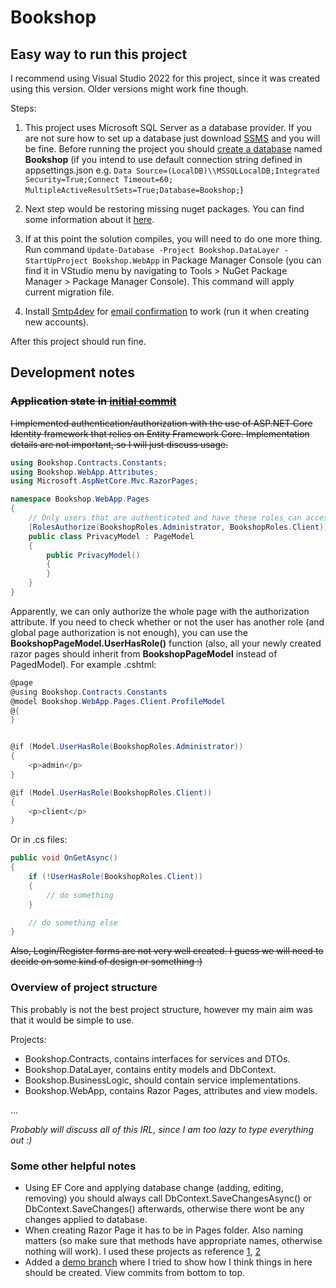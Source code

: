 # Bookshop
## Easy way to run this project

I recommend using Visual Studio 2022 for this project, since it was created using this version.
Older versions might work fine though.

Steps:
1. This project uses Microsoft SQL Server as a database provider. 
If you are not sure how to set up a database just download 
[SSMS](https://docs.microsoft.com/en-us/sql/ssms/download-sql-server-management-studio-ssms?view=sql-server-ver16) and you will be fine.
Before running the project you should [create a database](https://support.mailessentials.gfi.com/hc/en-us/articles/360015116400-How-to-create-a-new-database-in-Microsoft-SQL-Server) named **Bookshop**
(if you intend to use default connection string defined in appsettings.json e.g.
```Data Source=(LocalDB)\\MSSQLLocalDB;Integrated Security=True;Connect Timeout=60; MultipleActiveResultSets=True;Database=Bookshop;```)

2. Next step would be restoring missing nuget packages. You can find some information about it [here](https://docs.microsoft.com/en-us/nuget/consume-packages/package-restore).
3. If at this point the solution compiles, you will need to do one more thing. Run command ```Update-Database -Project Bookshop.DataLayer -StartUpProject Bookshop.WebApp```
in Package Manager Console (you can find it in VStudio menu by navigating to Tools > NuGet Package Manager > Package Manager Console).
This command will apply current migration file.
4. Install [Smtp4dev](https://github.com/rnwood/smtp4dev) for [email confirmation](https://github.com/jusrus01/Bookshop/commit/e2c6be2c39a3de2e5e901893a5427f09a5199453) to work (run it when creating new accounts).

After this project should run fine.

## Development notes
### ~~Application state in [initial commit](https://github.com/jusrus01/Bookshop/commit/7769906f8b0a9c017eab7898d26859d074111b91)~~
~~I implemented authentication/authorization with the use of ASP.NET Core Identity framework that relies on Entity Framework Core.
Implementation details are not important, so I will just discuss usage.~~

```c#
using Bookshop.Contracts.Constants;
using Bookshop.WebApp.Attributes;
using Microsoft.AspNetCore.Mvc.RazorPages;

namespace Bookshop.WebApp.Pages
{
    // Only users that are authenticated and have these roles can access this Razor Page model
    [RolesAuthorize(BookshopRoles.Administrator, BookshopRoles.Client)]
    public class PrivacyModel : PageModel
    {
        public PrivacyModel()
        {
        }
    }
}
```
Apparently, we can only authorize the whole page with the authorization attribute. If you need to check whether or not the user has another role (and global page authorization is not enough), you can use the **BookshopPageModel.UserHasRole()** function (also, all your newly created razor pages should inherit from **BookshopPageModel** instead of PagedModel). For example .cshtml:
```c#
@page
@using Bookshop.Contracts.Constants
@model Bookshop.WebApp.Pages.Client.ProfileModel
@{
}


@if (Model.UserHasRole(BookshopRoles.Administrator))
{
    <p>admin</p>
}

@if (Model.UserHasRole(BookshopRoles.Client))
{
    <p>client</p>
}
```
Or in .cs files:
```c#
public void OnGetAsync()
{
    if (!UserHasRole(BookshopRoles.Client))
    {
        // do something
    }

    // do something else
}
```

~~Also, Login/Register forms are not very well created. I guess we will need to decide on some kind of design or something :)~~

### Overview of project structure
This probably is not the best project structure, however my main aim was that it would be simple to use.

Projects:
- Bookshop.Contracts, contains interfaces for services and DTOs.
- Bookshop.DataLayer, contains entity models and DbContext.
- Bookshop.BusinessLogic, should contain service implementations.
- Bookshop.WebApp, contains Razor Pages, attributes and view models.

...

*Probably will discuss all of this IRL, since I am too lazy to type everything out :)*

### Some other helpful notes
- Using EF Core and applying database change (adding, editing, removing) you should always call DbContext.SaveChangesAsync() or DbContext.SaveChanges() afterwards, otherwise
there wont be any changes applied to database.
- When creating Razor Page it has to be in Pages folder. Also naming matters (so make sure that methods have appropriate names, otherwise nothing will work). I used these projects
as reference [1](https://github.com/simaosoares/WebAppIdentity/blob/master/Areas/Identity/Pages/Account/Register.cshtml.cs), [2](https://github.com/hinault/RazorDemo/blob/master/RazorDemo/Models/Student.cs)
- Added a [demo branch](https://github.com/jusrus01/Bookshop/commits/demo) where I tried to show how I think things in here should be created. View commits from bottom to top.

